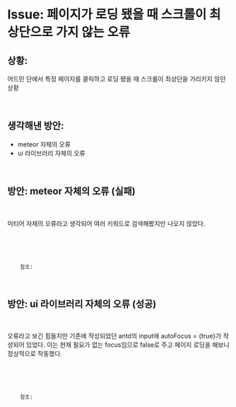 <!-- 
author: Dailyscat
purpose: issue arrange
rules:
 (1) 헤더와 문단사이 
    <br/>
    <br/>
 (2) 코드가 작성되는 부분은 >로 정리
 (3) 참조는 해당 내용 바로 아래 
    <br/>
    <br/>
 (4) 명령어는 bold
 (5) 방안은 ## 안의 과정은 ###
-->

# Issue: 페이지가 로딩 됐을 때 스크롤이 최상단으로 가지 않는 오류 

## 상황:

어드민 단에서 특정 페이지를 클릭하고 로딩 됐을 때 스크롤이 최상단을 가리키지 않던 상황

<br/>

## 생각해낸 방안:
+ meteor 자체의 오류
+ ui 라이브러리 자체의 오류 


<br/>

## 방안: meteor 자체의 오류  (실패)
<br/>
  
  미티어 자체의 오류라고 생각되어 여러 키워드로 검색해봤지만 나오지 않았다.

<br/>
<br/>
<br/>

        참조:
        
<br/>

## 방안: ui 라이브러리 자체의 오류 (성공)
<br/>
  
  오류라고 보긴 힘들지만 기존에 작성되었던 antd의 input에 
  autoFocus = {true}가 작성되어 있었다. 
  이는 현재 필요가 없는 focus임으로 false로 주고
  페이지 로딩을 해보니 정상적으로 작동했다.
  
<br/>
<br/>
<br/>

        참조:

<br/>

